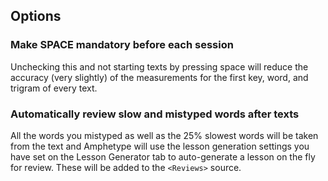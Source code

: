 ## Options ##

### Make SPACE mandatory before each session ###

Unchecking this and not starting texts by pressing space will reduce the accuracy (very slightly) of the measurements for the first key, word, and trigram of every text.

### Automatically review slow and mistyped words after texts ###

All the words you mistyped as well as the 25% slowest words will be taken from the text and Amphetype will use the lesson generation settings you have set on the Lesson Generator tab to auto-generate a lesson on the fly for review. These will be added to the `<Reviews>` source.